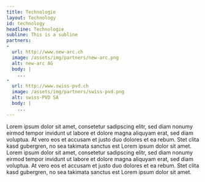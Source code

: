 ```yaml
---
title: Technologie
layout: Technology
id: technology
headline: Technologie
subline: This is a subline
partners:
-
  url: http://www.new-arc.ch
  image: /assets/img/partners/new-arc.png
  alt: new-arc AG
  body: |
    ...
-
  url: http://www.swiss-pvd.ch
  image: /assets/img/partners/swiss-pvd.png
  alt: swiss-PVD SA
  body: |
    ...
---
```

Lorem ipsum dolor sit amet, consetetur sadipscing elitr, sed diam nonumy eirmod tempor invidunt ut labore et dolore magna aliquyam erat, sed diam voluptua. At vero eos et accusam et justo duo dolores et ea rebum. Stet clita kasd gubergren, no sea takimata sanctus est Lorem ipsum dolor sit amet. Lorem ipsum dolor sit amet, consetetur sadipscing elitr, sed diam nonumy eirmod tempor invidunt ut labore et dolore magna aliquyam erat, sed diam voluptua. At vero eos et accusam et justo duo dolores et ea rebum. Stet clita kasd gubergren, no sea takimata sanctus est Lorem ipsum dolor sit amet.

